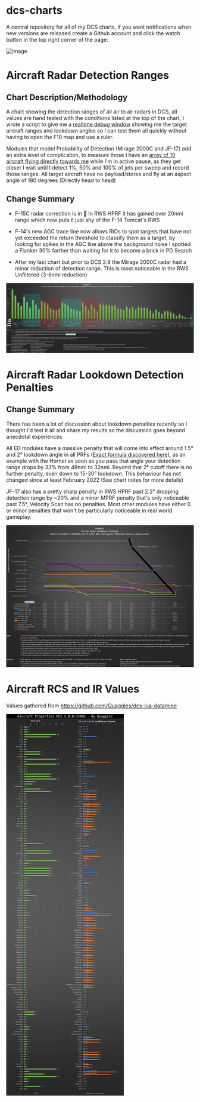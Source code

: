 # dcs-charts

A central repository for all of my DCS charts, if you want notifications when new versions are released create a Github account and click the watch button in the top right corner of the page:

![image](https://user-images.githubusercontent.com/8382945/210178949-51f73346-8842-42b4-ae86-75b22b656757.png)

# Aircraft Radar Detection Ranges

## Chart Description/Methodology

A chart showing the detection ranges of all air to air radars in DCS, all values are hand tested with the conditions listed at the top of the chart, I wrote a script to give me a [realtime debug window](https://cdn.discordapp.com/attachments/287928410687406080/1035942996622979082/unknown.png) showing me the target aircraft ranges and lookdown angles so I can test them all quickly without having to open the F10 map and use a ruler.

Modules that model Probability of Detection (Mirage 2000C and JF-17) add an extra level of complication, to measure those I have an [array of 10 aircraft flying directly towards me](https://cdn.discordapp.com/attachments/287928410687406080/1035943238256836628/unknown.png) while I'm in active pause, as they get closer I wait until I detect 1%, 50% and 100% of jets per sweep and record those ranges. All target aircraft have no payload/stores and fly at an aspect angle of 180 degrees (Directly head to head)

## Change Summary

* F-15C radar correction is in 🎉 In RWS HPRF it has gained over 20nmi range which now puts it just shy of the F-14 Tomcat's RWS

* F-14's new AGC trace line now allows RIOs to spot targets that have not yet exceeded the return threshold to classify them as a target, by looking for spikes in the AGC line above the background noise I spotted a Flanker 30% farther than waiting for it to become a brick in PD Search

* After my last chart but prior to DCS 2.8 the Mirage 2000C radar had a minor reduction of detection range. This is most noticeable in the RWS Unfiltered (3-6nmi reduction)

![Aircraft Radar Detection Ranges](Aircraft%20Radar%20Detection%20Ranges/Quaggles%20Aircraft%20Radar%20Detection%20Ranges%202.8.0.32066.png)

# Aircraft Radar Lookdown Detection Penalties

## Change Summary

There has been a lot of discussion about lookdown penalties recently so I thought I'd test it all and share my results so the discussion goes beyond anecdotal experiences

All ED modules have a massive penalty that will come into effect around 1.5° and 2° lookdown angle in all PRFs ([Exact formula discovered here](https://www.reddit.com/r/hoggit/comments/who13a/dcs_2716_aircraft_radar_lookdown_penalties_chart/ij7du4h/)), as an example with the Hornet as soon as you pass that angle your detection range drops by 33% from 48nmi to 32nmi. Beyond that 2° cutoff there is no further penalty, even down to 15-30° lookdown. This behaviour has not changed since at least February 2022 (See chart notes for more details)

JF-17 also has a pretty sharp penalty in RWS HPRF past 2.5° dropping detection range by ~20% and a minor MPRF penalty that's only noticeable past 7.5°, Velocity Scan has no penalties. Most other modules have either 0 or minor penalties that won't be particularly noticeable in real world gameplay.

![Aircraft Radar Detection Ranges](Aircraft%20Radar%20Lookdown%20Penalties/Quaggles%20Aircraft%20Radar%20Lookdown%20Detection%20Penalties%202.7.16.28157.png)

# Aircraft RCS and IR Values

Values gathered from https://github.com/Quaggles/dcs-lua-datamine

![Aircraft Radar Detection Ranges](Aircraft%20RCS%20and%20IR%20Values/Quaggles%20Aircraft%20RCS%20and%20IR%20Values%202.8.0.33006.png)
